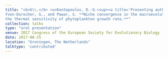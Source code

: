 ```yaml
---
title: "<b>6\\.</b> <u>Kontopoulos, D.-G.<sup><a title='Presenting author'>†</a></sup></u>, 
Yvon-Durocher, G., and Pawar, S. **Niche convergence in the macroevolution of 
the thermal sensitivity of phytoplankton growth rate.**"
collection: talks
type: "oral presentation"
venue: 2017 Congress of the European Society for Evolutionary Biology
date: 2017-08-25
location: "Groningen, The Netherlands"
talktype: 'contributed'
---
```

